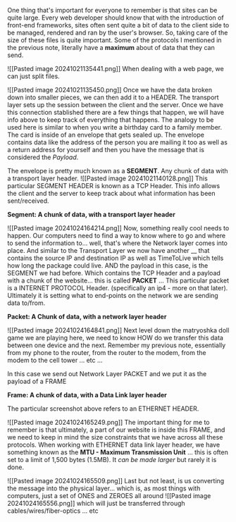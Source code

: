 One thing that's important for everyone to remember is that sites can be quite large. Every web developer should know that with the introduction of front-end frameworks, sites often sent quite a bit of data to the client side to be managed, rendered and ran by the user's browser. So, taking care of the size of these files is quite important. Some of the protocols I mentioned in the previous note, literally have a **maximum** about of data that they can send.

![[Pasted image 20241021135441.png]]
When dealing with a web page, we can just split files.


![[Pasted image 20241021135450.png]]
Once we have the data broken down into smaller pieces, we can then add it to a HEADER. The transport layer sets up the session between the client and the server. Once we have this connection stablished there are a few things that happen, we will have info above to keep track of everything that happens. The analogy to be used here is similar to when you write a birthday card to a family member. The card  is inside of an envelope that gets sealed up. The envelope contains data like the address of the person you are mailing it too as well as a return address for yourself and then you have the message that is considered the *Payload*.

The envelope is pretty much known as a **SEGMENT**. Any chunk of data with a transport layer header.
![[Pasted image 20241021140128.png]]
This particular SEGMENT HEADER is known as a TCP Header. This info allows the client and the server to keep track about what information has been sent/received.

**Segment: A chunk of data, with a transport layer header**

![[Pasted image 20241024164214.png]]
Now, something really cool needs to happen. Our computers need to find a way to know where to go and where to send the information to... well, that's where the Network layer comes into place. And similar to the Transport Layer we now have another __ that contains the source IP and destination IP as well as TimeToLive which tells how long the package could live. AND the payload in this case, is the SEGMENT we had before. Which contains the TCP Header and a payload with a chunk of the website... this is called **PACKET** ... This particular packet is a INTERNET PROTOCOL Header. (specifically an ip4 - more on that later). Ultimately it is setting what to end-points on the network we are sending data to/from.

**Packet: A Chunk of data, with a network layer header**

![[Pasted image 20241024164841.png]]
Next level down the matryoshka doll game we are playing here, we need to know HOW do we transfer this data between one device and the next. Remember my previous note, essentially from my phone to the router, from the router to the modem, from the modem to the cell tower ... etc ...

In this case we send out Network Layer PACKET and we put it as the payload of a  FRAME

**Frame: A chunk of data, with a Data Link layer header**

The particular screenshot above refers to an ETHERNET HEADER.

![[Pasted image 20241024165249.png]]
The important thing for me to remember is that ultimately, a part of our website is inside this FRAME, and we need to keep in mind the size constraints that we have across all these protocols. When working with ETHERNET data link layer header, we have something known as the **MTU - Maximum Transmission Unit** ... this is often set to a limit of 1,500 bytes (1.5MB). It *can be made larger* but rarely it is done.

![[Pasted image 20241024165509.png]]
Last but not least, is us converting the message into the physical layer... which is, as most things with computers, just a set of ONES and ZEROES all around
![[Pasted image 20241024165556.png]]
which will just be transferred through cables/wires/fiber-optics ... etc


 